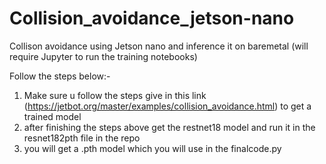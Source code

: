 # Collision_avoidance_jetson-nano
Collison avoidance using Jetson nano and inference it on baremetal
(will require Jupyter to run the training notebooks)

Follow the steps below:-
1. Make sure u follow the steps give in this link (https://jetbot.org/master/examples/collision_avoidance.html) to get a trained model
2. after finishing the steps above get the restnet18 model and run it in the resnet182pth file in the repo
3. you will get a .pth model which you will use in the finalcode.py
